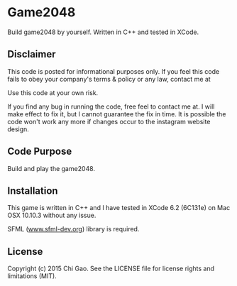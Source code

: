 # Game2048
Build game2048 by yourself. 
Written in C++ and tested in XCode.


## Disclaimer
This code is posted for informational purposes only. If you feel this code fails to obey your company's terms & policy or any law, contact me at

Use this code at your own risk.

If you find any bug in running the code, free feel to contact me at. I will make effect to fix it, but I cannot guarantee the fix in time. It is possible the code won't work any more if changes occur to the instagram website design.


## Code Purpose
Build and play the game2048.


## Installation

This game is written in C++ and I have tested in XCode 6.2 (6C131e) on Mac OSX 10.10.3 without any issue.

SFML (www.sfml-dev.org) library is required.


## License

Copyright (c) 2015 Chi Gao. See the LICENSE file for license rights and limitations (MIT).


